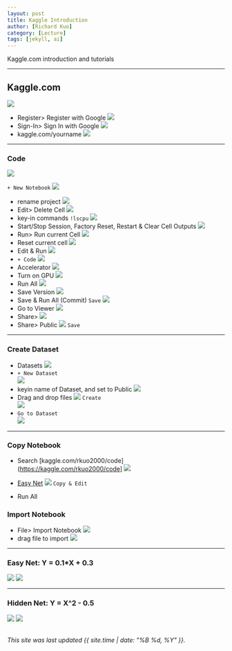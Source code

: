 ```yaml
---
layout: post
title: Kaggle Introduction
author: [Richard Kuo]
category: [Lecture]
tags: [jekyll, ai]
---
```


Kaggle.com introduction and tutorials

---
## Kaggle.com
![](https://github.com/rkuo2000/AI-course/blob/gh-pages/images/Kaggle.png?raw=true)
* Register> Register with Google
![](https://github.com/rkuo2000/AI-course/blob/gh-pages/images/Kaggle_Register.png?raw=true)
* Sign-In> Sign In with Google
![](https://github.com/rkuo2000/AI-course/blob/gh-pages/images/Kaggle_Sign_In.png?raw=true)
* kaggle.com/yourname
![](https://github.com/rkuo2000/AI-course/blob/gh-pages/images/Kaggle_home.png?raw=true)

---
### Code
![](https://github.com/rkuo2000/AI-course/blob/gh-pages/images/Kaggle_Code.png?raw=true)

`+ New Notebook`
![](https://github.com/rkuo2000/AI-course/blob/gh-pages/images/Kaggle_New_Notebook.png?raw=true)

* rename project
![](https://github.com/rkuo2000/AI-course/blob/gh-pages/images/Kaggle_rename_notebook.png?raw=true)
* Edit> Delete Cell
![](https://github.com/rkuo2000/AI-course/blob/gh-pages/images/Kaggle_Edit_DeleteCell.png?raw=true)
* key-in commands `!lscpu`
![](https://github.com/rkuo2000/AI-course/blob/gh-pages/images/Kaggle_keyin_code.png?raw=true)
* Start/Stop Session, Factory Reset, Restart & Clear Cell Outputs
![](https://github.com/rkuo2000/AI-course/blob/gh-pages/images/Kaggle_Reset.png?raw=true)
* Run> Run current Cell
![](https://github.com/rkuo2000/AI-course/blob/gh-pages/images/Kaggle_Run_current_cell.png?raw=true)
* Reset current cell
![](https://github.com/rkuo2000/AI-course/blob/gh-pages/images/Kaggle_Reset.png?raw=true)
* Edit & Run
![](https://github.com/rkuo2000/AI-course/blob/gh-pages/images/Kaggle_edit_and_run.png?raw=true)
* `+ Code`
![](https://github.com/rkuo2000/AI-course/blob/gh-pages/images/Kaggle_add_code.png?raw=true)
* Accelerator 
![](https://github.com/rkuo2000/AI-course/blob/gh-pages/images/Kaggle_Accelerator.png?raw=true)
* Turn on GPU
![](https://github.com/rkuo2000/AI-course/blob/gh-pages/images/Kaggle_Turn_on_GPU.png?raw=true)
* Run All
![](https://github.com/rkuo2000/AI-course/blob/gh-pages/images/Kaggle_run_all.png?raw=true)
* Save Version
![](https://github.com/rkuo2000/AI-course/blob/gh-pages/images/Kaggle_Save_Version.png?raw=true)
* Save & Run All (Commit) 
`Save`
![](https://github.com/rkuo2000/AI-course/blob/gh-pages/images/Kaggle_Save_and_Run_All.png?raw=true)
* Go to Viewer
![](https://github.com/rkuo2000/AI-course/blob/gh-pages/images/Kaggle_Go_to_Viewer.png?raw=true)
* Share> 
![](https://github.com/rkuo2000/AI-course/blob/gh-pages/images/Kaggle_Share.png?raw=true)
* Share> Public
![](https://github.com/rkuo2000/AI-course/blob/gh-pages/images/Kaggle_Share_Public.png?raw=true)
`Save`<br>

---
### Create Dataset
* Datasets
![](https://github.com/rkuo2000/AI-course/blob/gh-pages/images/Kaggle_Datasets.png?raw=true)
* `+ New Dataset`<br>
![](https://github.com/rkuo2000/AI-course/blob/gh-pages/images/Kaggle_New_Dataset.png?raw=true)
* keyin name of Dataset, and set to Public
![](https://github.com/rkuo2000/AI-course/blob/gh-pages/images/Kaggle_New_Dataset_keyin_name.png?raw=true)
* Drag and drop files 
![](https://github.com/rkuo2000/AI-course/blob/gh-pages/images/Kaggle_New_Dataset_drag_and_drop_files.png?raw=true)
`Create`<br>
![](https://github.com/rkuo2000/AI-course/blob/gh-pages/images/Kaggle_New_Dataset_create_success.png?raw=true)
* `Go to Dataset`<br>
![](https://github.com/rkuo2000/AI-course/blob/gh-pages/images/Kaggle_Go_to_Dataset.png?raw=true)

---
### Copy Notebook
* Search [kaggle.com/rkuo2000/code](https://kaggle.com/rkuo2000/code]
![](https://github.com/rkuo2000/AI-course/blob/gh-pages/images/Kaggle_Code_search.png?raw=true)

* [Easy Net](https://www.kaggle.com/code/rkuo2000/easy-net)
![](https://github.com/rkuo2000/AI-course/blob/gh-pages/images/Kaggle_Code_Easy_Net.png?raw=true)
`Copy & Edit`<br>
* Run All

### Import Notebook
* File> Import Notebook
![](https://github.com/rkuo2000/AI-course/blob/gh-pages/images/Kaggle_File_import_notebook.png?raw=true)
* drag file to import
![](https://github.com/rkuo2000/AI-course/blob/gh-pages/images/Kaggle_import_notebook.png?raw=true)

---
### Easy Net: Y = 0.1*X + 0.3
![](https://github.com/rkuo2000/AI-course/blob/gh-pages/images/Kaggle_Easy_Net.png?raw=true)
![](https://github.com/rkuo2000/AI-course/blob/gh-pages/images/Kaggle_Easy_Net_plot_prediction.png?raw=true)

---
### Hidden Net: Y = X^2 - 0.5
![](https://github.com/rkuo2000/AI-course/blob/gh-pages/images/Kaggle_Hidden_Net.png?raw=true)
![](https://github.com/rkuo2000/AI-course/blob/gh-pages/images/Kaggle_Hidden_Net_plot_prediction.png?raw=true)
<br>
<br>

*This site was last updated {{ site.time | date: "%B %d, %Y" }}.*

